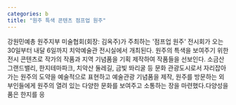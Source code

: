 ```yaml
---
categories: b
title: "원주 특색 콘텐츠 점프업 원주"
---
```

강원민예총 원주지부 미술협회(회장: 김옥주)가 주최하는 &#39;점프업 원주&#39; 전시회가 오는 30일부터 내달 6일까지 치악예술관 전시실에서 개최된다. 원주의 특색을 보여주기 위한 전시 콘텐츠로 작가의 작품과 지역 기념품을 기획 제작하여 작품들을 선보인다. 소금산 그랜드밸리, 한지테마파크, 치악산 둘레길, 금빛 똬리굴 등 문화 관광도시로서 자리잡아 가는 원주의 도약을 예술적으로 표현하고 예술관광 기념품을 제작, 원주를 방문하는 외부인들에게 원주의 열려 있는 다양한 문화를 보여주고 소통하는 장을 마련했다.다양성을 품은 한지를 응